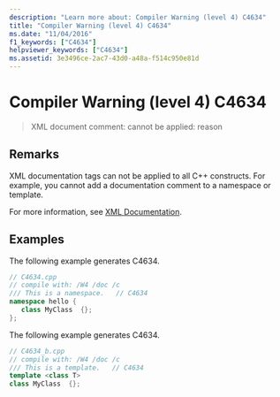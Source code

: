 ```yaml
---
description: "Learn more about: Compiler Warning (level 4) C4634"
title: "Compiler Warning (level 4) C4634"
ms.date: "11/04/2016"
f1_keywords: ["C4634"]
helpviewer_keywords: ["C4634"]
ms.assetid: 3e3496ce-2ac7-43d0-a48a-f514c950e81d
---
```

# Compiler Warning (level 4) C4634

> XML document comment: cannot be applied:  reason

## Remarks

XML documentation tags can not be applied to all C++ constructs.  For example, you cannot add a documentation comment to a namespace or template.

For more information, see [XML Documentation](../../build/reference/xml-documentation-visual-cpp.md).

## Examples

The following example generates C4634.

```cpp
// C4634.cpp
// compile with: /W4 /doc /c
/// This is a namespace.   // C4634
namespace hello {
   class MyClass  {};
};
```

The following example generates C4634.

```cpp
// C4634_b.cpp
// compile with: /W4 /doc /c
/// This is a template.   // C4634
template <class T>
class MyClass  {};
```
